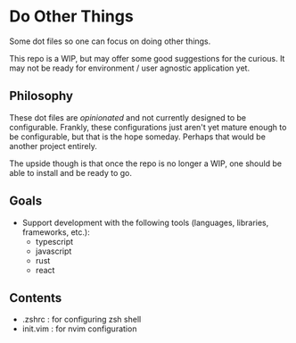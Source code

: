 # Do Other Things
Some dot files so one can focus on doing other things.

This repo is a WIP, but may offer some good suggestions for the curious. It may not be ready for environment / user agnostic application yet.

## Philosophy
These dot files are _opinionated_ and not currently designed to be configurable. Frankly, these configurations just aren't yet mature enough to be configurable, but that is the hope someday. Perhaps that would be another project entirely.

The upside though is that once the repo is no longer a WIP, one should be able to install and be ready to go.

## Goals
- Support development with the following tools (languages, libraries, frameworks, etc.):
  - typescript
  - javascript
  - rust
  - react

## Contents
- .zshrc : for configuring zsh shell
- init.vim : for nvim configuration
